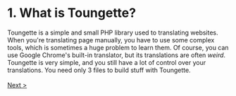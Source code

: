 # 1. What is Toungette?
Toungette is a simple and small PHP library used to translating websites.
When you're translating page manually, you have to use some complex
tools, which is sometimes a huge problem to learn them.
Of course, you can use Google Chrome's built-in translator, but
its translations are often *weird*.\
Toungette is very simple, and you still have a lot of control over
your translations. You need only 3 files to build stuff
with Toungette. \
\
[Next >](gettingstarted.md)